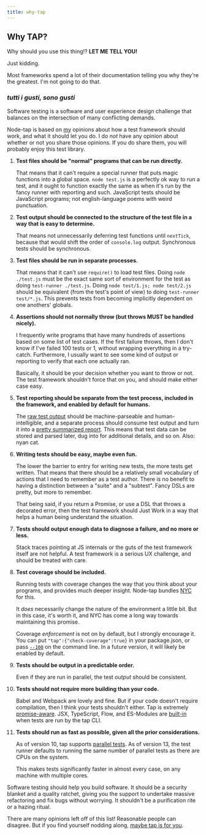 ```yaml
---
title: why-tap
---
```


## Why TAP?

Why should you use this thing!?  **LET ME TELL YOU!**

Just kidding.

Most frameworks spend a lot of their documentation telling you why they're the
greatest.  I'm not going to do that.

### <i lang="it" title="all tastes are tastes">tutti i gusti, sono gusti</i>

Software testing is a software and user experience design challenge that
balances on the intersection of many conflicting demands.

Node-tap is based on [my](http://izs.me) opinions about how a test framework
should work, and what it should let you do.  I do _not_ have any opinion about
whether or not you share those opinions.  If you do share them, you will
probably enjoy this test library.

1. **Test files should be "normal" programs that can be run directly.**

   That means that it can't require a special runner that puts magic functions
   into a global space.  `node test.js` is a perfectly ok way to run a test,
   and it ought to function exactly the same as when it's run by the fancy
   runner with reporting and such.  JavaScript tests should be JavaScript
   programs; not english-language poems with weird punctuation.

2. **Test output should be connected to the structure of the test file in a way
   that is easy to determine.**

   That means not unnecessarily deferring test functions until `nextTick`,
   because that would shift the order of `console.log` output.  Synchronous
   tests should be synchronous.

3. **Test files should be run in separate processes.**

   That means that it can't use `require()` to load test files.  Doing `node
   ./test.js` must be the exact same sort of environment for the test as doing
   `test-runner ./test.js`.  Doing `node test/1.js; node test/2.js` should be
   equivalent (from the test's point of view) to doing `test-runner test/*.js`.
   This prevents tests from becoming implicitly dependent on one anothers'
   globals.

4. **Assertions should not normally throw (but throws MUST be handled
   nicely).**

   I frequently write programs that have many hundreds of assertions based on
   some list of test cases.  If the first failure throws, then I don't know if
   I've failed 100 tests or 1, without wrapping everything in a try-catch.
   Furthermore, I usually want to see some kind of output or reporting to
   verify that each one actually ran.

   Basically, it should be your decision whether you want to throw or not.  The
   test framework shouldn't force that on you, and should make either case
   easy.

5. **Test reporting should be separate from the test process, included in the
   framework, and enabled by default for humans.**

   The [raw test output](/tap-protocol/) should be machine-parseable and
   human-intelligible, and a separate process should consume test output and
   turn it into a [pretty summarized report](/docs/reporting/).  This means that
   test data can be stored and parsed later, dug into for additional details,
   and so on.  Also: nyan cat.

6. **Writing tests should be easy, maybe even fun.**

   The lower the barrier to entry for writing new tests, the more tests get
   written.  That means that there should be a relatively small vocabulary of
   actions that I need to remember as a test author.  There is no benefit to
   having a distinction between a "suite" and a "subtest".  Fancy DSLs are
   pretty, but more to remember.

   That being said, if you return a Promise, or use a DSL that throws a
   decorated error, then the test framework should Just Work in a way that
   helps a human being understand the situation.

7. **Tests should output enough data to diagnose a failure, and no more or
   less.**

   Stack traces pointing at JS internals or the guts of the test framework
   itself are not helpful.  A test framework is a serious UX challenge, and
   should be treated with care.

8. **Test coverage should be included.**

   Running tests with coverage changes the way that you think about your
   programs, and provides much deeper insight.  Node-tap bundles
   [NYC](https://istanbul.js.org/) for this.

   It _does_ necessarily change the nature of the environment a little bit.
   But in this case, it's worth it, and NYC has come a long way towards
   maintaining this promise.

   Coverage _enforcement_ is not on by default, but I strongly encourage it.
   You can put `"tap":{"check-coverage":true}` in your package.json, or pass
   [`--100`](/docs/100/) on the command line.  In a future version, it will likely
   be enabled by default.

9. **Tests should be output in a predictable order.**

   Even if they are run in parallel, the test _output_ should be consistent.

0. **Tests should not require more building than your code.**

   Babel and Webpack are lovely and fine.  But if your code doesn't require
   compilation, then I think your tests shouldn't either.  Tap is extremely
   [promise-aware](/docs/api/promises/).  JSX, TypeScript, Flow, and ES-Modules are
   [built-in](/docs/using-with/) when tests are run by the tap CLI.

1. **Tests should run as fast as possible, given all the prior
    considerations.**

   As of version 10, tap supports [parallel tests](/docs/api/parallel-tests/).  As of version
   13, the test runner defaults to running the same number of parallel tests as
   there are CPUs on the system.

   This makes tests significantly faster in almost every case, on any machine
   with multiple cores.

Software testing should help you build software.  It should be a security
blanket and a quality ratchet, giving you the support to undertake massive
refactoring and fix bugs without worrying.  It shouldn't be a purification rite
or a hazing ritual.

There are many opinions left off of this list!  Reasonable people can disagree.
But if you find yourself nodding along, [maybe tap is for you](/docs/getting-started/).
